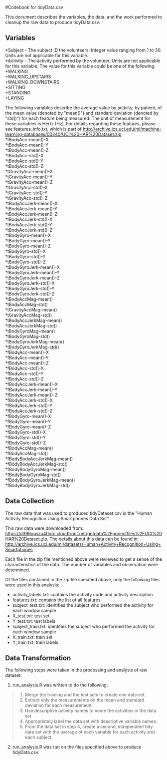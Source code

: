 #Codebook for tidyData.csv

This document describes the variables, the data, and the work performed to cleanup the raw data to produce tidyData.csv.

## Variables

*Subject - The subject ID the volunteers; Integer value ranging from 1 to 30. Units are not applicable for this variable.  
*Activity - The activity performed by the volunteer. Units are not applicable for this variable. The value for this variable could be one of the following:  
    +WALKING  
    +WALKING_UPSTAIRS  
    +WALKING_DOWNSTAIRS  
    +SITTING  
    +STANDING  
    +LAYING  

The following variables describe the average value by activity, by patient, of the mean value (denoted by "mean()") and standard deviation (denoted by "std()") for each feature being measured.  The unit of measurement for these variables is Hertz (Hz). For details regarding these features, please see features_info.txt, which is part of   http://archive.ics.uci.edu/ml/machine-learning-databases/00240/UCI%20HAR%20Dataset.zip  
  *tBodyAcc-mean()-X  
  *tBodyAcc-mean()-Y  
  *tBodyAcc-mean()-Z  
  *tBodyAcc-std()-X  
  *tBodyAcc-std()-Y  
  *tBodyAcc-std()-Z  
  *tGravityAcc-mean()-X  
  *tGravityAcc-mean()-Y  
  *tGravityAcc-mean()-Z  
  *tGravityAcc-std()-X  
  *tGravityAcc-std()-Y  
  *tGravityAcc-std()-Z  
  *tBodyAccJerk-mean()-X  
  *tBodyAccJerk-mean()-Y  
  *tBodyAccJerk-mean()-Z  
  *tBodyAccJerk-std()-X  
  *tBodyAccJerk-std()-Y  
  *tBodyAccJerk-std()-Z  
  *tBodyGyro-mean()-X  
  *tBodyGyro-mean()-Y  
  *tBodyGyro-mean()-Z  
  *tBodyGyro-std()-X  
  *tBodyGyro-std()-Y  
  *tBodyGyro-std()-Z  
  *tBodyGyroJerk-mean()-X  
  *tBodyGyroJerk-mean()-Y  
  *tBodyGyroJerk-mean()-Z  
  *tBodyGyroJerk-std()-X  
  *tBodyGyroJerk-std()-Y  
  *tBodyGyroJerk-std()-Z  
  *tBodyAccMag-mean()  
  *tBodyAccMag-std()  
  *tGravityAccMag-mean()  
  *tGravityAccMag-std()  
  *tBodyAccJerkMag-mean()  
  *tBodyAccJerkMag-std()  
  *tBodyGyroMag-mean()  
  *tBodyGyroMag-std()  
  *tBodyGyroJerkMag-mean()  
  *tBodyGyroJerkMag-std()  
  *fBodyAcc-mean()-X  
  *fBodyAcc-mean()-Y  
  *fBodyAcc-mean()-Z  
  *fBodyAcc-std()-X  
  *fBodyAcc-std()-Y  
  *fBodyAcc-std()-Z  
  *fBodyAccJerk-mean()-X  
  *fBodyAccJerk-mean()-Y  
  *fBodyAccJerk-mean()-Z  
  *fBodyAccJerk-std()-X  
  *fBodyAccJerk-std()-Y  
  *fBodyAccJerk-std()-Z  
  *fBodyGyro-mean()-X  
  *fBodyGyro-mean()-Y  
  *fBodyGyro-mean()-Z  
  *fBodyGyro-std()-X  
  *fBodyGyro-std()-Y  
  *fBodyGyro-std()-Z  
  *fBodyAccMag-mean()  
  *fBodyAccMag-std()  
  *fBodyBodyAccJerkMag-mean()  
  *fBodyBodyAccJerkMag-std()  
  *fBodyBodyGyroMag-mean()  
  *fBodyBodyGyroMag-std()  
  *fBodyBodyGyroJerkMag-mean()  
  *fBodyBodyGyroJerkMag-std()  



## Data Collection

The raw data that was used to produced tidyDataset.csv is the "Human Activity Recognition Using Smartphones Data Set".

This raw data were downloaded from: https://d396qusza40orc.cloudfront.net/getdata%2Fprojectfiles%2FUCI%20HAR%20Dataset.zip.  The details about this data can be found in: http://archive.ics.uci.edu/ml/datasets/Human+Activity+Recognition+Using+Smartphones  

Each file in the zip file mentioned above were reviewed to get a sense of the characteristics of the data.  The number of variables and observation were determined.

Of the files contained in the zip file specified above, only the following files were used in this analysis:  
- activity_labels.txt: contains the activity code and activity description
- features.txt: contains the list of all features  
- subject_test.txt: identifies the subject who performed the activity for each window sample  
- X_test.txt: test set  
- Y_test.txt: test labels  
- subject_train.txt: identifies the subject who performed the activity for each window sample  
- X_train.txt: train set  
- Y_train.txt: train labels  


## Data Transformation
The following steps were taken in the processing and analysis of raw dataset:
1. run_analysis.R was written to do the following:
>    1. Merge the training and the test sets to create one data set.  
>    2. Extract only the measurements on the mean and standard deviation for each measurement.   
>    3. Use descriptive activity names to name the activities in the data set  
>    4. Appropriately label the data set with descriptive variable names.   
>    5. From the data set in step 4, create a second, independent tidy data set with the average of each variable for each activity and each subject.

2. run_analysis.R was run on the files specified above to produce tidyData.csv.


